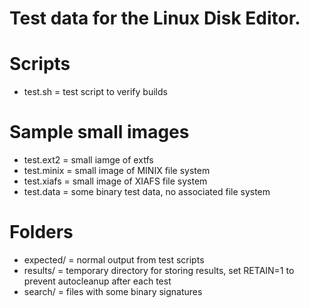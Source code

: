 # Test data for the Linux Disk Editor.

Scripts
=======
* test.sh = test script to verify builds

Sample small images
===================
* test.ext2  = small iamge of extfs
* test.minix = small image of MINIX file system
* test.xiafs = small image of XIAFS file system
* test.data  = some binary test data, no associated file system

Folders
=======
* expected/ = normal output from test scripts
* results/  = temporary directory for storing results, set RETAIN=1 to prevent autocleanup after each test
* search/   = files with some binary signatures

